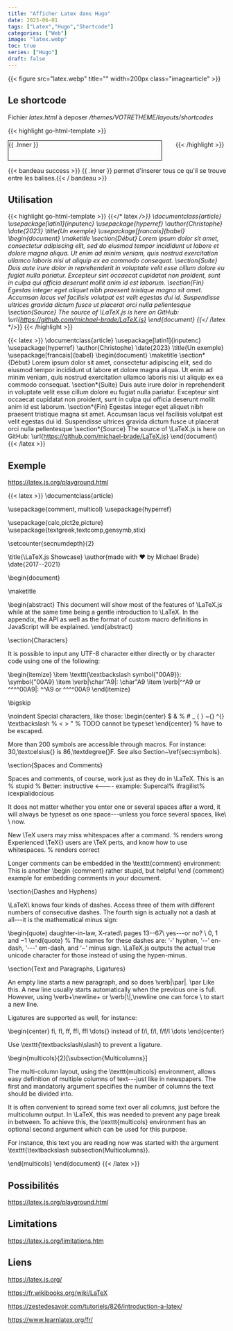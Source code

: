 ```yaml
---
title: "Afficher Latex dans Hugo"
date: 2023-06-01
tags: ["Latex","Hugo","Shortcode"]
categories: ["Web"]
image: "latex.webp"
toc: true
series: ["Hugo"]
draft: false
---
```

{{< figure src="latex.webp" title="" width=200px class="imagearticle" >}}


## Le shortcode
Fichier *latex.html* à deposer */themes/VOTRETHEME/layouts/shortcodes*

{{< highlight go-html-template >}}
  <script type="module">
    import { LaTeXJSComponent } from "https://cdn.jsdelivr.net/npm/latex.js/dist/latex.mjs"
    customElements.define("latex-js", LaTeXJSComponent)
  </script>

  <style>
    latex-js {
      display: inline-block;
      width: 70%;
      border: 1px solid black;
      margin-right: 2em;
      padding-bottom: 2em;
    }
  </style>

  <latex-js baseURL="https://cdn.jsdelivr.net/npm/latex.js/dist/">
{{ .Inner }}
</latex-js>
{{< /highlight >}}

{{< bandeau success >}} {{ .Inner }} permet d'inserer tous ce qu'il se trouve entre les balises.{{< / bandeau >}} 

## Utilisation

{{< highlight go-html-template >}}
{{</* latex */>}}
\documentclass{article}
\usepackage[latin1]{inputenc}
\usepackage{hyperref}
\author{Christophe}
\date{2023}
\title{Un exemple}
\usepackage[francais]{babel}
\begin{document}
\maketitle
\section{Début}
Lorem ipsum dolor sit amet, consectetur adipiscing elit, sed do eiusmod tempor incididunt ut labore et dolore magna aliqua. 
Ut enim ad minim veniam, quis nostrud exercitation ullamco laboris nisi ut aliquip ex ea commodo consequat. 
\section{Suite}
Duis aute irure dolor in reprehenderit in voluptate velit esse cillum dolore eu fugiat nulla pariatur. 
Excepteur sint occaecat cupidatat non proident, sunt in culpa qui officia deserunt mollit anim id est laborum.
\section{Fin}
Egestas integer eget aliquet nibh praesent tristique magna sit amet. Accumsan lacus vel facilisis volutpat est velit egestas dui id. 
Suspendisse ultrices gravida dictum fusce ut placerat orci nulla pellentesque
\section{Source}
The source of \LaTeX.js is here on GitHub: \url{https://github.com/michael-brade/LaTeX.js}
\end{document}
{{</* /latex */>}}
{{< /highlight >}}

{{< latex >}}
\documentclass{article}
\usepackage[latin1]{inputenc}
\usepackage{hyperref}
\author{Christophe}
\date{2023}
\title{Un exemple}
\usepackage[francais]{babel}
\begin{document}
\maketitle
\section*{Début}
Lorem ipsum dolor sit amet, consectetur adipiscing elit, sed do eiusmod tempor incididunt ut labore et dolore magna aliqua. 
Ut enim ad minim veniam, quis nostrud exercitation ullamco laboris nisi ut aliquip ex ea commodo consequat. 
\section*{Suite}
Duis aute irure dolor in reprehenderit in voluptate velit esse cillum dolore eu fugiat nulla pariatur. 
Excepteur sint occaecat cupidatat non proident, sunt in culpa qui officia deserunt mollit anim id est laborum.
\section*{Fin}
Egestas integer eget aliquet nibh praesent tristique magna sit amet. Accumsan lacus vel facilisis volutpat est velit egestas dui id. 
Suspendisse ultrices gravida dictum fusce ut placerat orci nulla pellentesque
\section*{Source}
The source of \LaTeX.js is here on GitHub: \url{https://github.com/michael-brade/LaTeX.js}
\end{document}
{{< /latex >}}

## Exemple

https://latex.js.org/playground.html

{{< latex >}}
\documentclass{article}

\usepackage{comment, multicol}
\usepackage{hyperref}

\usepackage{calc,pict2e,picture}
\usepackage{textgreek,textcomp,gensymb,stix}

\setcounter{secnumdepth}{2}

\title{\LaTeX.js Showcase}
\author{made with $\varheartsuit$ by Michael Brade}
\date{2017--2021}

\begin{document}

\maketitle


\begin{abstract}
This document will show most of the features of \LaTeX.js while at the same time being a gentle introduction to \LaTeX.
In the appendix, the API as well as the format of custom macro definitions in JavaScript will be explained.
\end{abstract}


\section{Characters}

It is possible to input any UTF-8 character either directly or by character code
using one of the following:

\begin{itemize}
    \item \texttt{\textbackslash symbol\{"00A9\}}: \symbol{"00A9}
    \item \verb|\char"A9|: \char"A9
    \item \verb|^^A9 or ^^^^00A9|: ^^A9 or ^^^^00A9
\end{itemize}

\bigskip

\noindent
Special characters, like those:
\begin{center}
\$ \& \% \# \_ \{ \} \~{} \^{} \textbackslash % \< \>  \"   % TODO cannot be typeset
\end{center}
%
have to be escaped.

More than 200 symbols are accessible through macros. For instance: 30\,\textcelsius{} is
86\,\textdegree{}F. See also Section~\ref{sec:symbols}.



\section{Spaces and Comments}

Spaces and comments, of course, work just as they do in \LaTeX.
This is an            % stupid
% Better: instructive <----
example: Supercal%
                ifragilist%
    icexpialidocious

It does not matter whether you enter one or several     spaces after a word, it
will always be typeset as one space---unless you force several spaces, like\ \ now.

New \TeX users may miss whitespaces after a command. % renders wrong
Experienced \TeX{} users are \TeX perts, and know how to use whitespaces. % renders correct

Longer comments can be embedded in the \texttt{comment} environment:
This is another  \begin  {comment}
rather stupid,
but helpful
\end
{comment}
example for embedding comments in your document.



\section{Dashes and Hyphens}

\LaTeX\ knows four kinds of dashes. Access three of them with different numbers
of consecutive dashes. The fourth sign is actually not a dash at all---it is the
mathematical minus sign:

\begin{quote}
    daughter-in-law, X-rated\\
    pages 13--67\\
    yes---or no? \\
    $0$, $1$ and $-1$
\end{quote}
%
The names for these dashes are: ‘-’ hyphen, ‘--’ en-dash, ‘---’ em-dash,
and ‘$-$’ minus sign. \LaTeX.js outputs the actual true unicode character for those
instead of using the hypen-minus.



\section{Text and Paragraphs, Ligatures}

An empty line starts a new paragraph, and so does \verb|\par|.
\par Like this. A new line usually starts automatically when the previous one is
full. However, using \verb+\newline+ or \verb|\\|,\newline one can force \\ to start a new line.

Ligatures are supported as well, for instance:

\begin{center}
fi, fl, ff, ffi, ffl \dots{} instead of f\/i, f\/l, f\/f\/l \dots
\end{center}

Use \texttt{\textbackslash\slash} to prevent a ligature.



\begin{multicols}{2}[\subsection{Multicolumns}]

The multi-column layout, using the \texttt{multicols} environment, allows easy
definition of multiple columns of text---just like in newspapers. The first
and mandatoriy argument specifies the number of columns the text should be divided into.

It is often convenient to spread some text over all columns, just before the multicolumn
output. In \LaTeX, this was needed to prevent any page break in between. To achieve this,
the \texttt{multicols} environment has an optional second argument which can be used for
this purpose.

For instance, this text you are reading now was started with the argument
\texttt{\textbackslash subsection\{Multicolumns\}}.

\end{multicols}
\end{document}
{{< /latex >}}


## Possibilités
https://latex.js.org/playground.html

## Limitations
https://latex.js.org/limitations.htm


## Liens
https://latex.js.org/

https://fr.wikibooks.org/wiki/LaTeX

https://zestedesavoir.com/tutoriels/826/introduction-a-latex/

https://www.learnlatex.org/fr/
